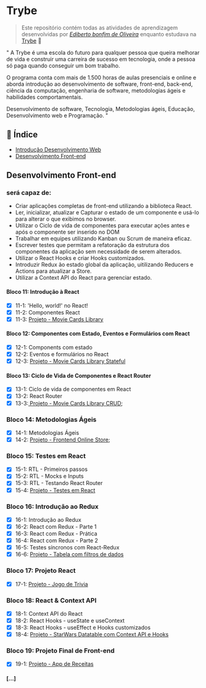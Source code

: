 # Trybe

> Este repositório contém todas as atividades de aprendizagem desenvolvidas por _[Ediberto bonfim de Oliveira](https://www.linkedin.com/in/ediberto-b-oliveira-872926178/)_ enquanto estudava na [Trybe](https://www.betrybe.com/) :rocket:

" A Trybe é uma escola do futuro para qualquer pessoa que queira
melhorar de vida e construir uma carreira de sucesso em tecnologia,
onde a pessoa só paga quando conseguir um bom trabalho.

O programa conta com mais de 1.500 horas de aulas presenciais e online e aborda
introdução ao desenvolvimento de software, front-end, back-end, ciência da computação,
engenharia de software, metodologias ágeis e habilidades comportamentais.

Desenvolvimento de software, Tecnologia, Metodologias ágeis, Educação, Desenvolvimento web e Programação. "

## :pushpin: Índice

- [Introdução Desenvolvimento Web](https://github.com/edibertooliveira/trybe-exercicios/tree/master/Fundamentos%20do%20Desenvolvimento%20Web)
- [Desenvolvimento Front-end](#Desenvolvimento-Front-end)

## Desenvolvimento Front-end

### será capaz de:

- Criar aplicações completas de front-end utilizando a biblioteca React.
- Ler, inicializar, atualizar e Capturar o estado de um componente e usá-lo para alterar o que exibimos no browser.
- Utilizar o Ciclo de vida de componentes para executar ações antes e após o componente ser inserido no DOM
- Trabalhar em equipes utilizando Kanban ou Scrum de maneira eficaz.
- Escrever testes que permitam a refatoração da estrutura dos componentes da aplicação sem necessidade de serem alterados.
- Utilizar o React Hooks e criar Hooks customizados.
- Introduzir Redux ão estado global da aplicação, uitilizando Reducers e Actions para atualizar a Store.
- Utilizar a Context API do React para gerenciar estado.

#### Bloco 11: Introdução à React

- [x] 11-1: 'Hello, world!' no React!
- [x] 11-2: Componentes React
- [x] 11-3: [Projeto - Movie Cards Library](https://github.com/tryber/sd-08-project-movie-cards-library/pull/9)

#### Bloco 12: Componentes com Estado, Eventos e Formulários com React

- [x] 12-1: Components com estado
- [x] 12-2: Eventos e formulários no React
- [x] 12-3: [Projeto - Movie Cards Library Stateful]()

#### Bloco 13: Ciclo de Vida de Componentes e React Router

- [x] 13-1: Ciclo de vida de componentes em React
- [x] 13-2: React Router
- [x] 13-3:[ Projeto - Movie Cards Library CRUD](https://github.com/tryber/sd-08-project-movie-cards-library-crud/pull/5);

### Bloco 14: Metodologias Ágeis

- [x] 14-1: Metodologias Ágeis
- [x] 14-2: [Projeto - Frontend Online Store](https://github.com/tryber/sd-08-project-frontend-online-store/pull/136);

### Bloco 15: Testes em React

 - [x] 15-1: RTL - Primeiros passos
 - [x] 15-2: RTL - Mocks e Inputs
 - [x] 15-3: RTL - Testando React Router
 - [x] 15-4: [Projeto - Testes em React](https://github.com/tryber/sd-08-project-react-testing-library/pull/5)

 ### Bloco 16: Introdução ao Redux

 - [x] 16-1: Introdução ao Redux
 - [x] 16-2: React com Redux - Parte 1
 - [x] 16-3: React com Redux - Prática
 - [x] 16-4: React com Redux - Parte 2
 - [x] 16-5: Testes síncronos com React-Redux
 - [x] 16-6: [Projeto - Tabela com filtros de dados](https://github.com/tryber/sd-08-project-trybewallet/pull/3)

 ### Bloco 17: Projeto React

 - [x] 17-1: [Projeto - Jogo de Trivia](https://github.com/tryber/sd-08-project-trivia-react-redux/pull/32)

 ### Bloco 18: React & Context API

 - [x] 18-1: Context API do React
 - [x] 18-2: React Hooks - useState e useContext
 - [x] 18-3: React Hooks - useEffect e Hooks customizados
 - [x] 18-4: [Projeto - StarWars Datatable com Context API e Hooks](https://github.com/tryber/sd-08-project-starwars-planets-search/pull/20)

 ### Bloco 19: Projeto Final de Front-end
 
 - [x] 19-1: [Projeto - App de Receitas](https://github.com/tryber/sd-08-project-recipes-app/pull/60)

#### [...]
